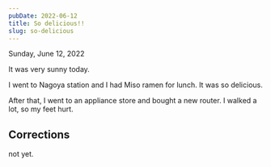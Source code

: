 ```yaml
---
pubDate: 2022-06-12
title: So delicious!!
slug: so-delicious
---
```


Sunday, June 12, 2022

It was very sunny today.

I went to Nagoya station and I had Miso ramen for lunch. It was so delicious.

After that, I went to an appliance store and bought a new router. I walked a lot, so my feet hurt.

## Corrections
not yet.